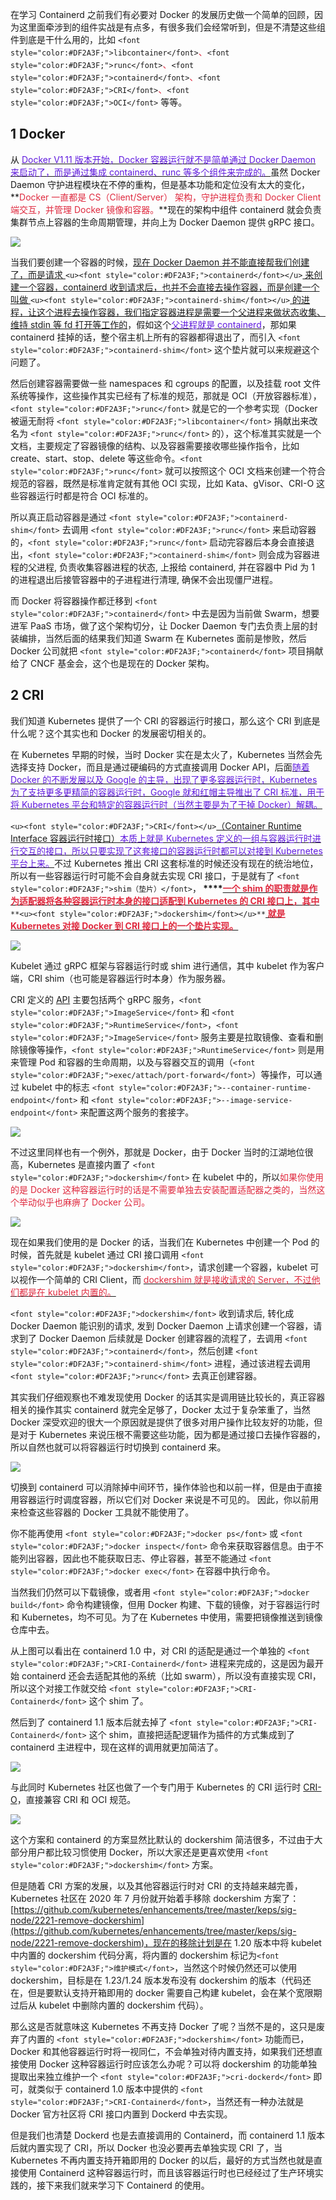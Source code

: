 在学习 Containerd 之前我们有必要对 Docker 的发展历史做一个简单的回顾，因为这里面牵涉到的组件实战是有点多，有很多我们会经常听到，但是不清楚这些组件到底是干什么用的，比如 `<font style="color:#DF2A3F;">libcontainer</font>`<font style="color:#DF2A3F;">、</font>`<font style="color:#DF2A3F;">runc</font>`<font style="color:#DF2A3F;">、</font>`<font style="color:#DF2A3F;">containerd</font>`<font style="color:#DF2A3F;">、</font>`<font style="color:#DF2A3F;">CRI</font>`<font style="color:#DF2A3F;">、</font>`<font style="color:#DF2A3F;">OCI</font>` 等等。

## 1 Docker
从 <u><font style="color:#601BDE;">Docker V1.11 版本开始，Docker 容器运行就不是简单通过 Docker Daemon 来启动了，而是通过集成 containerd、runc 等多个组件来完成的。</font></u>虽然 Docker Daemon 守护进程模块在不停的重构，但是基本功能和定位没有太大的变化，**<font style="color:#DF2A3F;">Docker 一直都是 CS（Client/Server） 架构，守护进程负责和 Docker Client 端交互，并管理 Docker 镜像和容器。</font>**现在的架构中组件 containerd 就会负责集群节点上容器的生命周期管理，并向上为 Docker Daemon 提供 gRPC 接口。

![](https://cdn.nlark.com/yuque/0/2024/png/2555283/1729995207201-68d6f2b4-0fcb-461c-856e-e525fa23bcf2.png)

当我们要创建一个容器的时候，<u>现在 Docker Daemon 并不能直接帮我们创建了，而是请求 </u>`<u><font style="color:#DF2A3F;">containerd</font></u>`<u> 来创建一个容器，containerd 收到请求后，也并不会直接去操作容器，而是创建一个叫做 </u>`<u><font style="color:#DF2A3F;">containerd-shim</font></u>`<u> 的进程，让这个进程去操作容器，我们指定容器进程是需要一个父进程来做状态收集、维持 stdin 等 fd 打开等工作的</u>，假如这个<u><font style="color:#601BDE;">父进程就是 containerd</font></u>，那如果 containerd 挂掉的话，整个宿主机上所有的容器都得退出了，而引入 `<font style="color:#DF2A3F;">containerd-shim</font>` 这个垫片就可以来规避这个问题了。

然后创建容器需要做一些 namespaces 和 cgroups 的配置，以及挂载 root 文件系统等操作，这些操作其实已经有了标准的规范，那就是 OCI（开放容器标准），`<font style="color:#DF2A3F;">runc</font>` 就是它的一个参考实现（Docker 被逼无耐将 `<font style="color:#DF2A3F;">libcontainer</font>` 捐献出来改名为 `<font style="color:#DF2A3F;">runc</font>` 的），这个标准其实就是一个文档，主要规定了容器镜像的结构、以及容器需要接收哪些操作指令，比如 create、start、stop、delete 等这些命令。`<font style="color:#DF2A3F;">runc</font>` 就可以按照这个 OCI 文档来创建一个符合规范的容器，既然是标准肯定就有其他 OCI 实现，比如 Kata、gVisor、CRI-O 这些容器运行时都是符合 OCI 标准的。

所以真正启动容器是通过 `<font style="color:#DF2A3F;">containerd-shim</font>` 去调用 `<font style="color:#DF2A3F;">runc</font>` 来启动容器的，`<font style="color:#DF2A3F;">runc</font>` 启动完容器后本身会直接退出，`<font style="color:#DF2A3F;">containerd-shim</font>` 则会成为容器进程的父进程, 负责收集容器进程的状态, 上报给 containerd, 并在容器中 Pid 为 1 的进程退出后接管容器中的子进程进行清理, 确保不会出现僵尸进程。

而 Docker 将容器操作都迁移到 `<font style="color:#DF2A3F;">containerd</font>` 中去是因为当前做 Swarm，想要进军 PaaS 市场，做了这个架构切分，让 Docker Daemon 专门去负责上层的封装编排，当然后面的结果我们知道 Swarm 在 Kubernetes 面前是惨败，然后 Docker 公司就把 `<font style="color:#DF2A3F;">containerd</font>` 项目捐献给了 CNCF 基金会，这个也是现在的 Docker 架构。

## 2 CRI
我们知道 Kubernetes 提供了一个 CRI 的容器运行时接口，那么这个 CRI 到底是什么呢？这个其实也和 Docker 的发展密切相关的。

在 Kubernetes 早期的时候，当时 Docker 实在是太火了，Kubernetes 当然会先选择支持 Docker，而且是通过硬编码的方式直接调用 Docker API，后面<u><font style="color:#601BDE;">随着 Docker 的不断发展以及 Google 的主导，出现了更多容器运行时，Kubernetes 为了支持更多更精简的容器运行时，Google 就和红帽主导推出了 CRI 标准，用于将 Kubernetes 平台和特定的容器运行时（当然主要是为了干掉 Docker）解耦。</font></u>

`<u><font style="color:#DF2A3F;">CRI</font></u>`<u>（Container Runtime Interface 容器运行时接口）</u><u><font style="color:#601BDE;">本质上就是 Kubernetes 定义的一组与容器运行时进行交互的接口，所以只要实现了这套接口的容器运行时都可以对接到 Kubernetes 平台上来。</font></u>不过 Kubernetes 推出 CRI 这套标准的时候还没有现在的统治地位，所以有一些容器运行时可能不会自身就去实现 CRI 接口，于是就有了 `<font style="color:#DF2A3F;">shim（垫片）</font>`，**<font style="color:#DF2A3F;"> </font>****<u><font style="color:#DF2A3F;">一个 shim 的职责就是作为适配器将各种容器运行时本身的接口适配到 Kubernetes 的 CRI 接口上，其中 </font></u>**`**<u><font style="color:#DF2A3F;">dockershim</font></u>**`**<u><font style="color:#DF2A3F;"> 就是 Kubernetes 对接 Docker 到 CRI 接口上的一个垫片实现。</font></u>**

![](https://cdn.nlark.com/yuque/0/2024/png/2555283/1729995207282-bc7073b3-0117-4d37-98b4-093ff928d509.png)

Kubelet 通过 gRPC 框架与容器运行时或 shim 进行通信，其中 kubelet 作为客户端，CRI shim（也可能是容器运行时本身）作为服务器。

CRI 定义的 [API](https://github.com/kubernetes/kubernetes/blob/release-1.5/pkg/kubelet/api/v1alpha1/runtime/api.proto) 主要包括两个 gRPC 服务，`<font style="color:#DF2A3F;">ImageService</font>` 和 `<font style="color:#DF2A3F;">RuntimeService</font>`，`<font style="color:#DF2A3F;">ImageService</font>` 服务主要是拉取镜像、查看和删除镜像等操作，`<font style="color:#DF2A3F;">RuntimeService</font>` 则是用来管理 Pod 和容器的生命周期，以及与容器交互的调用（`<font style="color:#DF2A3F;">exec/attach/port-forward</font>`）等操作，可以通过 kubelet 中的标志 `<font style="color:#DF2A3F;">--container-runtime-endpoint</font>` 和 `<font style="color:#DF2A3F;">--image-service-endpoint</font>` 来配置这两个服务的套接字。

![](https://cdn.nlark.com/yuque/0/2024/png/2555283/1729995207244-3e697018-6291-4ca1-9009-9621c9271026.png)

不过这里同样也有一个例外，那就是 Docker，由于 Docker 当时的江湖地位很高，Kubernetes 是直接内置了 `<font style="color:#DF2A3F;">dockershim</font>`<font style="color:#DF2A3F;"> </font>在 kubelet 中的，所以<font style="color:#DF2A3F;">如果你使用的是 Docker 这种容器运行时的话是不需要单独去安装配置适配器之类的，当然这个举动似乎也麻痹了 Docker 公司。</font>

![](https://cdn.nlark.com/yuque/0/2024/png/2555283/1729995207741-abbbfd7a-c3d6-47b9-aa27-8f0b5d506609.png)

现在如果我们使用的是 Docker 的话，当我们在 Kubernetes 中创建一个 Pod 的时候，首先就是 kubelet 通过 CRI 接口调用 `<font style="color:#DF2A3F;">dockershim</font>`，请求创建一个容器，kubelet 可以视作一个简单的 CRI Client，而 <u><font style="color:#DF2A3F;">dockershim 就是接收请求的 Server，不过他们都是在 kubelet 内置的。</font></u>

`<font style="color:#DF2A3F;">dockershim</font>` 收到请求后, 转化成 Docker Daemon 能识别的请求, 发到 Docker Daemon 上请求创建一个容器，请求到了 Docker Daemon 后续就是 Docker 创建容器的流程了，去调用 `<font style="color:#DF2A3F;">containerd</font>`，然后创建 `<font style="color:#DF2A3F;">containerd-shim</font>` 进程，通过该进程去调用 `<font style="color:#DF2A3F;">runc</font>` 去真正创建容器。

其实我们仔细观察也不难发现使用 Docker 的话其实是调用链比较长的，真正容器相关的操作其实 containerd 就完全足够了，Docker 太过于复杂笨重了，当然 Docker 深受欢迎的很大一个原因就是提供了很多对用户操作比较友好的功能，但是对于 Kubernetes 来说压根不需要这些功能，因为都是通过接口去操作容器的，所以自然也就可以将容器运行时切换到 containerd 来。

![](https://cdn.nlark.com/yuque/0/2024/png/2555283/1729995207266-f3581c75-7c10-4d14-ae39-ae282ab2a8d4.png)

切换到 containerd 可以消除掉中间环节，操作体验也和以前一样，但是由于直接用容器运行时调度容器，所以它们对 Docker 来说是不可见的。 因此，你以前用来检查这些容器的 Docker 工具就不能使用了。

你不能再使用 `<font style="color:#DF2A3F;">docker ps</font>`<font style="color:#DF2A3F;"> </font>或 `<font style="color:#DF2A3F;">docker inspect</font>` 命令来获取容器信息。由于不能列出容器，因此也不能获取日志、停止容器，甚至不能通过 `<font style="color:#DF2A3F;">docker exec</font>` 在容器中执行命令。

当然我们仍然可以下载镜像，或者用 `<font style="color:#DF2A3F;">docker build</font>` 命令构建镜像，但用 Docker 构建、下载的镜像，对于容器运行时和 Kubernetes，均不可见。为了在 Kubernetes 中使用，需要把镜像推送到镜像仓库中去。

从上图可以看出在 containerd 1.0 中，对 CRI 的适配是通过一个单独的 `<font style="color:#DF2A3F;">CRI-Containerd</font>` 进程来完成的，这是因为最开始 containerd 还会去适配其他的系统（比如 swarm），所以没有直接实现 CRI，所以这个对接工作就交给 `<font style="color:#DF2A3F;">CRI-Containerd</font>` 这个 shim 了。

然后到了 containerd 1.1 版本后就去掉了 `<font style="color:#DF2A3F;">CRI-Containerd</font>` 这个 shim，直接把适配逻辑作为插件的方式集成到了 containerd 主进程中，现在这样的调用就更加简洁了。

![](https://cdn.nlark.com/yuque/0/2024/png/2555283/1729995210695-9f116889-0608-47fc-8078-9e773c296df4.png)

与此同时 Kubernetes 社区也做了一个专门用于 Kubernetes 的 CRI 运行时 [CRI-O](https://cri-o.io/)，直接兼容 CRI 和 OCI 规范。

![](https://cdn.nlark.com/yuque/0/2024/png/2555283/1729995211721-a6ea8876-705b-4b4d-9c94-5e4f62d1ffa8.png)

这个方案和 containerd 的方案显然比默认的 dockershim 简洁很多，不过由于大部分用户都比较习惯使用 Docker，所以大家还是更喜欢使用 `<font style="color:#DF2A3F;">dockershim</font>`<font style="color:#DF2A3F;"> </font>方案。

但是随着 CRI 方案的发展，以及其他容器运行时对 CRI 的支持越来越完善，Kubernetes 社区在 2020 年 7 月份就开始着手移除 dockershim 方案了：[https://github.com/kubernetes/enhancements/tree/master/keps/sig-node/2221-remove-dockershim](https://github.com/kubernetes/enhancements/tree/master/keps/sig-node/2221-remove-dockershim)，现在的移除计划是在 1.20 版本中将 kubelet 中内置的 dockershim 代码分离，将内置的 dockershim 标记为`<font style="color:#DF2A3F;">维护模式</font>`，当然这个时候仍然还可以使用 dockershim，目标是在 1.23/1.24 版本发布没有 dockershim 的版本（代码还在，但是要默认支持开箱即用的 docker 需要自己构建 kubelet，会在某个宽限期过后从 kubelet 中删除内置的 dockershim 代码）。

那么这是否就意味这 Kubernetes 不再支持 Docker 了呢？当然不是的，这只是废弃了内置的 `<font style="color:#DF2A3F;">dockershim</font>` 功能而已，Docker 和其他容器运行时将一视同仁，不会单独对待内置支持，如果我们还想直接使用 Docker 这种容器运行时应该怎么办呢？可以将 dockershim 的功能单独提取出来独立维护一个 `<font style="color:#DF2A3F;">cri-dockerd</font>` 即可，就类似于 containerd 1.0 版本中提供的 `<font style="color:#DF2A3F;">CRI-Containerd</font>`，当然还有一种办法就是 Docker 官方社区将 CRI 接口内置到 Dockerd 中去实现。

但是我们也清楚 Dockerd 也是去直接调用的 Containerd，而 containerd 1.1 版本后就内置实现了 CRI，所以 Docker 也没必要再去单独实现 CRI 了，当 Kubernetes 不再内置支持开箱即用的 Docker 的以后，最好的方式当然也就是直接使用 Containerd 这种容器运行时，而且该容器运行时也已经经过了生产环境实践的，接下来我们就来学习下 Containerd 的使用。

